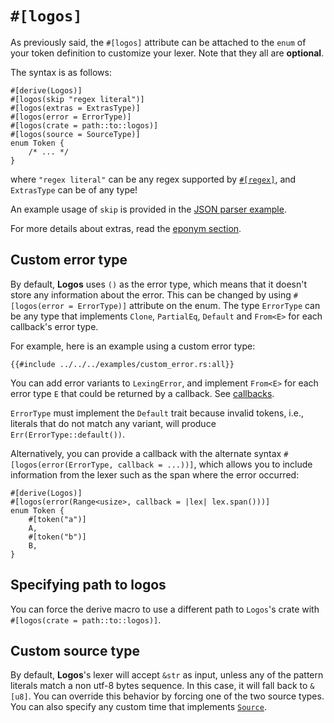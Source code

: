 # `#[logos]`

As previously said, the `#[logos]` attribute can be attached to the `enum`
of your token definition to customize your lexer. Note that they all are
**optional**.

The syntax is as follows:

```rust,no_run,no_playground
#[derive(Logos)]
#[logos(skip "regex literal")]
#[logos(extras = ExtrasType)]
#[logos(error = ErrorType)]
#[logos(crate = path::to::logos)]
#[logos(source = SourceType)]
enum Token {
    /* ... */
}
```

where `"regex literal"` can be any regex supported by
[`#[regex]`](../common-regex.md), and `ExtrasType` can be of any type!

An example usage of `skip` is provided in the [JSON parser example](../examples/json.md).

For more details about extras, read the [eponym section](../extras.md).

## Custom error type

By default, **Logos** uses `()` as the error type, which means that it
doesn't store any information about the error.
This can be changed by using `#[logos(error = ErrorType)]` attribute on the enum.
The type `ErrorType` can be any type that implements `Clone`, `PartialEq`,
`Default` and `From<E>` for each callback's error type.

For example, here is an example using a custom error type:

```rust,no_run,noplayground
{{#include ../../../examples/custom_error.rs:all}}
```

You can add error variants to `LexingError`,
and implement `From<E>` for each error type `E` that could
be returned by a callback. See [callbacks](../callbacks.md).

`ErrorType` must implement the `Default` trait because invalid tokens, i.e.,
literals that do not match any variant, will produce `Err(ErrorType::default())`.

Alternatively, you can provide a callback with the alternate syntax
`#[logos(error(ErrorType, callback = ...))]`, which allows you to include information
from the lexer such as the span where the error occurred:

```rust,no_run,noplayground
#[derive(Logos)]
#[logos(error(Range<usize>, callback = |lex| lex.span()))]
enum Token {
    #[token("a")]
    A,
    #[token("b")]
    B,
}
```

## Specifying path to logos

You can force the derive macro to use a different path to `Logos`'s crate
with `#[logos(crate = path::to::logos)]`.

## Custom source type

By default, **Logos**'s lexer will accept `&str` as input, unless any of the
pattern literals match a non utf-8 bytes sequence. In this case, it will fall
back to `&[u8]`. You can override this behavior by forcing one of the two
source types. You can also specify any custom time that implements
[`Source`](https://docs.rs/logos/latest/logos/source/trait.Source.html).
